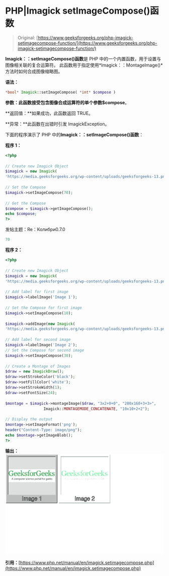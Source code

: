 # PHP|Imagick setImageCompose()函数

> Original: [https://www.geeksforgeeks.org/php-imagick-setimagecompose-function/](https://www.geeksforgeeks.org/php-imagick-setimagecompose-function/)

**Imagick：：setImageCompose()函数**是 PHP 中的一个内置函数，用于设置与图像相关联的复合运算符。 此函数用于指定使用*Imagick：：MontageImage()*方法时如何合成图像缩略图。

**语法：**

```php
*bool* Imagick::setImageCompose( *int* $compose )
```

**参数：**此函数接受包含图像合成运算符的单个参数**$compose**。

**返回值：**如果成功，此函数返回 TRUE。

**异常：**此函数在出错时引发 ImagickException。

下面的程序演示了 PHP 中的**Imagick：：setImageCompose()函数**：

**程序 1：**

```php
<?php

// Create new Imagick Object
$imagick = new Imagick(
'https://media.geeksforgeeks.org/wp-content/uploads/geeksforgeeks-13.png');

// Set the Compose
$imagick->setImageCompose(70);

// Get the Compose
$compose = $imagick->getImageCompose();
echo $compose;
?>
```

发帖主题：Re：Колибри0.7.0

```php
70
```

**程序 2：**

```php
<?php

// Create new Imagick Object
$imagick = new Imagick(
'https://media.geeksforgeeks.org/wp-content/uploads/geeksforgeeks-13.png');

// Add label for first image
$imagick->labelImage('Image 1');

// Set the Compose for first image
$imagick->setImageCompose(10);

$imagick->addImage(new Imagick(
'https://media.geeksforgeeks.org/wp-content/uploads/geeksforgeeks-13.png'));

// Add label for second image
$imagick->labelImage('Image 2');
// Set the Compose for second image
$imagick->setImageCompose(30);

// Create a Montage of Images
$draw = new ImagickDraw();
$draw->setStrokeColor('black');
$draw->setFillColor('white');
$draw->setStrokeWidth(1);
$draw->setFontSize(24);

$montage = $imagick->montageImage($draw, "3x2+0+0", "200x160+3+3>",
                 Imagick::MONTAGEMODE_CONCATENATE, "10x10+2+2");

// Display the output
$montage->setImageFormat('png');
header("Content-Type: image/png");
echo $montage->getImageBlob();
?>
```

**输出：**
![](img/88ef841361770796721734e897aa8c22.png)

**引用：**[https://www.php.net/manual/en/imagick.setimagecompose.php](https://www.php.net/manual/en/imagick.setimagecompose.php)